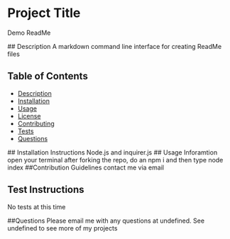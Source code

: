 
# Project Title
Demo ReadMe

## Description
A markdown command line interface for creating ReadMe files

## Table of Contents

  * [Description](#description)
  * [Installation](#installation)
  * [Usage](#usage)
  * [License](#license)
  * [Contributing](#contributing)
  * [Tests](#tests)
  * [Questions](#questions)

## Installation Instructions
Node.js and inquirer.js
## Usage Inforamtion
open your terminal after forking the repo, do an npm i and then type node index
##Contribution Guidelines
contact me via email
## Test Instructions
No tests at this time

##Questions
Please email me with any questions at undefined. See undefined to see more of my projects
